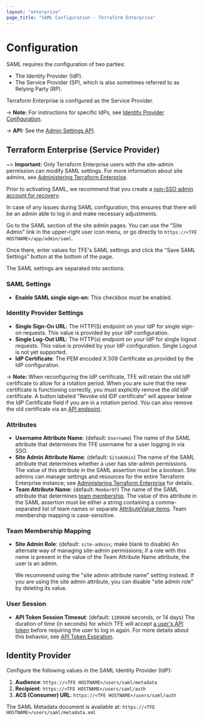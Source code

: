 ```yaml
---
layout: "enterprise"
page_title: "SAML Configuration - Terraform Enterprise"
---
```


# Configuration

SAML requires the configuration of two parties:

- The Identity Provider (IdP).
- The Service Provider (SP), which is also sometimes referred to as Relying Party (RP).

Terraform Enterprise is configured as the Service Provider.

-> **Note:** For instructions for specific IdPs, see [Identity Provider Configuration](./identity-provider-configuration.html).

-> **API:** See the [Admin Settings API](/docs/cloud/api/admin/settings.html).

## Terraform Enterprise (Service Provider)

~> **Important:** Only Terraform Enterprise users with the site-admin permission can modify SAML settings. For more information about site admins, see [Administering Terraform Enterprise][admin].

Prior to activating SAML, we recommend that you create a [non-SSO admin account for recovery](./troubleshooting.html#create-a-non-sso-admin-account-for-recovery).

In case of any issues during SAML configuration, this ensures that there will be an admin able to log in and make necessary adjustments.

[admin]: ../admin/index.html

Go to the SAML section of the site admin pages. You can use the "Site Admin" link in the upper-right user icon menu, or go directly to `https://<TFE HOSTNAME>/app/admin/saml`.

Once there, enter values for TFE's SAML settings and click the "Save SAML Settings" button at the bottom of the page.

The SAML settings are separated into sections:

### SAML Settings

- **Enable SAML single sign-on**: This checkbox must be enabled.

### Identity Provider Settings

- **Single Sign-On URL**: The HTTP(S) endpoint on your IdP for single sign-on requests. This value is provided by your IdP configuration.
- **Single Log-Out URL**: The HTTP(s) endpoint on your IdP for single logout requests. This value is provided by your IdP configuration. Single Logout is not yet supported.
- **IdP Certificate**: The PEM encoded X.509 Certificate as provided by the IdP configuration.

-> **Note:** When reconfiguring the IdP certificate, TFE will retain the old IdP certificate to allow for a rotation period. When you are sure that the new certificate is functioning correctly, you must explicitly remove the old IdP certificate. A button labeled "Revoke old IDP certificate" will appear below the IdP Certificate field if you are in a rotation period. You can also remove the old certificate via an [API endpoint](/docs/cloud/api/admin/settings.html#revoke-previous-saml-idp-certificate).

### Attributes

- **Username Attribute Name**: (default: `Username`) The name of the SAML attribute that determines the TFE username for a user logging in via SSO.
- **Site Admin Attribute Name**: (default: `SiteAdmin`) The name of the SAML attribute that determines whether a user has site-admin permissions. The value of this attribute in the SAML assertion must be a boolean. Site admins can manage settings and resources for the entire Terraform Enterprise instance; see [Administering Terraform Enterprise][admin] for details.
- **Team Attribute Name**: (default: `MemberOf`) The name of the SAML attribute that determines [team membership](./team-membership.html). The value of this attribute in the SAML assertion must be either a string containing a comma-separated list of team names or separate [AttributeValue items](./attributes.html#memberof). Team membership mapping is case-sensitive. 

### Team Membership Mapping

- **Site Admin Role**: (default: `site-admins`; make blank to disable) An alternate way of managing site-admin permissions; if a role with this name is present in the value of the Team Attribute Name attribute, the user is an admin.

    We recommend using the "site admin attribute name" setting instead. If you are using the site admin attribute, you can disable "site admin role" by deleting its value.

### User Session

- **API Token Session Timeout**: (default: `1209600` seconds, or 14 days) The duration of time (in seconds) for which TFE will accept [a user's API token](/docs/cloud/users-teams-organizations/users.html#api-tokens) before requiring the user to log in again. For more details about this behavior, see [API Token Expiration](./login.html#api-token-expiration).

## Identity Provider

Configure the following values in the SAML Identity Provider (IdP):

1. **Audience**: `https://<TFE HOSTNAME>/users/saml/metadata`
2. **Recipient**: `https://<TFE HOSTNAME>/users/saml/auth`
3. **ACS (Consumer) URL**: `https://<TFE HOSTNAME>/users/saml/auth`

The SAML Metadata document is available at: `https://<TFE HOSTNAME>/users/saml/metadata.xml`
